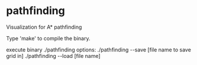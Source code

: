 # pathfinding
Visualization for A* pathfinding


Type 'make' to compile the binary.

execute binary ./pathfinding
options:
  ./pathfinding --save [file name to save grid in]
  ./pathfinding --load [file name]

